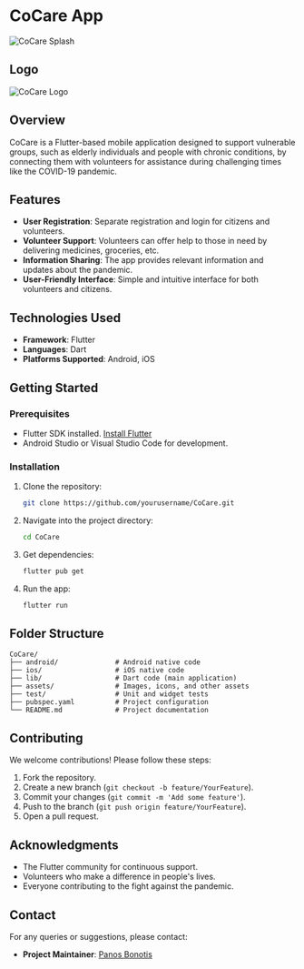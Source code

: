 # CoCare App

![CoCare Splash](assets/corona2.PNG)

## Logo
![CoCare Logo](assets/logococare.png)

## Overview

CoCare is a Flutter-based mobile application designed to support vulnerable groups, such as elderly individuals and people with chronic conditions, by connecting them with volunteers for assistance during challenging times like the COVID-19 pandemic.

## Features

- **User Registration**: Separate registration and login for citizens and volunteers.
- **Volunteer Support**: Volunteers can offer help to those in need by delivering medicines, groceries, etc.
- **Information Sharing**: The app provides relevant information and updates about the pandemic.
- **User-Friendly Interface**: Simple and intuitive interface for both volunteers and citizens.

## Technologies Used

- **Framework**: Flutter
- **Languages**: Dart
- **Platforms Supported**: Android, iOS

## Getting Started

### Prerequisites

- Flutter SDK installed. [Install Flutter](https://flutter.dev/docs/get-started/install)
- Android Studio or Visual Studio Code for development.

### Installation

1. Clone the repository:
   ```bash
   git clone https://github.com/yourusername/CoCare.git
   ```
2. Navigate into the project directory:
   ```bash
   cd CoCare
   ```
3. Get dependencies:
   ```bash
   flutter pub get
   ```
4. Run the app:
   ```bash
   flutter run
   ```

## Folder Structure

```plaintext
CoCare/
├── android/              # Android native code
├── ios/                  # iOS native code
├── lib/                  # Dart code (main application)
├── assets/               # Images, icons, and other assets
├── test/                 # Unit and widget tests
├── pubspec.yaml          # Project configuration
└── README.md             # Project documentation
```

## Contributing

We welcome contributions! Please follow these steps:

1. Fork the repository.
2. Create a new branch (`git checkout -b feature/YourFeature`).
3. Commit your changes (`git commit -m 'Add some feature'`).
4. Push to the branch (`git push origin feature/YourFeature`).
5. Open a pull request.


## Acknowledgments

- The Flutter community for continuous support.
- Volunteers who make a difference in people's lives.
- Everyone contributing to the fight against the pandemic.

## Contact

For any queries or suggestions, please contact:
- **Project Maintainer**: [Panos Bonotis](mailto:pbonotis@certh.gr)
